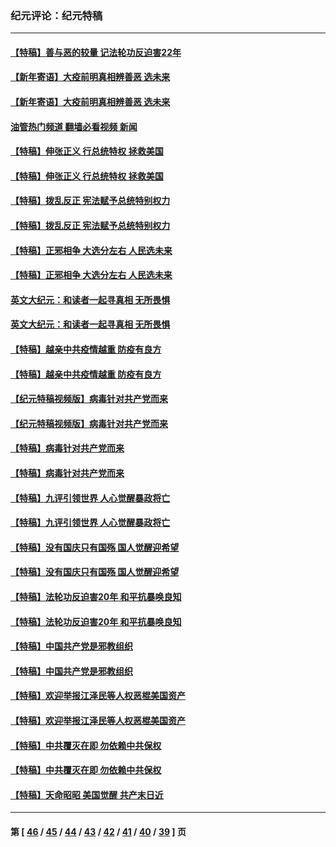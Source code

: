 ### 纪元评论：纪元特稿
---
#### [【特稿】善与恶的较量 记法轮功反迫害22年](../../pages/nsc424/n13086597.md?09070330) 
#### [【新年寄语】大疫前明真相辨善恶 选未来](../../pages/nsc424/n12660855.md?09070330) 
#### [【新年寄语】大疫前明真相辨善恶 选未来](../../pages/nsc424/n12660855.md?09070330) 
#### [油管热门频道 翻墙必看视频 新闻](ok?09070330)
#### [【特稿】伸张正义 行总统特权 拯救美国](../../pages/nsc424/n12616806.md?09070330) 
#### [【特稿】伸张正义 行总统特权 拯救美国](../../pages/nsc424/n12616806.md?09070330) 
#### [【特稿】拨乱反正 宪法赋予总统特别权力](../../pages/nsc424/n12598306.md?09070330) 
#### [【特稿】拨乱反正 宪法赋予总统特别权力](../../pages/nsc424/n12598306.md?09070330) 
#### [【特稿】正邪相争 大选分左右 人民选未来](../../pages/nsc424/n12545208.md?09070330) 
#### [【特稿】正邪相争 大选分左右 人民选未来](../../pages/nsc424/n12545208.md?09070330) 
#### [英文大纪元：和读者一起寻真相 无所畏惧](../../pages/nsc424/n12542027.md?09070330) 
#### [英文大纪元：和读者一起寻真相 无所畏惧](../../pages/nsc424/n12542027.md?09070330) 
#### [【特稿】越亲中共疫情越重 防疫有良方](../../pages/nsc424/n12042989.md?09070330) 
#### [【特稿】越亲中共疫情越重 防疫有良方](../../pages/nsc424/n12042989.md?09070330) 
#### [【纪元特稿视频版】病毒针对共产党而来](../../pages/nsc424/n11977328.md?09070330) 
#### [【纪元特稿视频版】病毒针对共产党而来](../../pages/nsc424/n11977328.md?09070330) 
#### [【特稿】病毒针对共产党而来](../../pages/nsc424/n11928818.md?09070330) 
#### [【特稿】病毒针对共产党而来](../../pages/nsc424/n11928818.md?09070330) 
#### [【特稿】九评引领世界 人心觉醒暴政将亡](../../pages/nsc424/n11660496.md?09070330) 
#### [【特稿】九评引领世界 人心觉醒暴政将亡](../../pages/nsc424/n11660496.md?09070330) 
#### [【特稿】没有国庆只有国殇 国人觉醒迎希望](../../pages/nsc424/n11549354.md?09070330) 
#### [【特稿】没有国庆只有国殇 国人觉醒迎希望](../../pages/nsc424/n11549354.md?09070330) 
#### [【特稿】法轮功反迫害20年 和平抗暴唤良知](../../pages/nsc424/n11389135.md?09070330) 
#### [【特稿】法轮功反迫害20年 和平抗暴唤良知](../../pages/nsc424/n11389135.md?09070330) 
#### [【特稿】中国共产党是邪教组织](../../pages/nsc424/n11355551.md?09070330) 
#### [【特稿】中国共产党是邪教组织](../../pages/nsc424/n11355551.md?09070330) 
#### [【特稿】欢迎举报江泽民等人权恶棍美国资产](../../pages/nsc424/n11303040.md?09070330) 
#### [【特稿】欢迎举报江泽民等人权恶棍美国资产](../../pages/nsc424/n11303040.md?09070330) 
#### [【特稿】中共覆灭在即 勿依赖中共保权](../../pages/nsc424/n11278510.md?09070330) 
#### [【特稿】中共覆灭在即 勿依赖中共保权](../../pages/nsc424/n11278510.md?09070330) 
#### [【特稿】天命昭昭 美国觉醒 共产末日近](../../pages/nsc424/n11150259.md?09070330) 

---
#### 第 [ [46](./46.md?09070330) / [45](./45.md?09070330) / [44](./44.md?09070330) / [43](./43.md?09070330) / [42](./42.md?09070330) / [41](./41.md?09070330) / [40](./40.md?09070330) / [39](./39.md?09070330) ] 页
